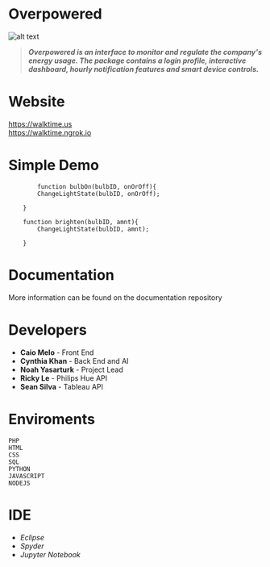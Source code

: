 # Overpowered

![alt text](https://user-images.githubusercontent.com/38324338/43040398-c13faa22-8d10-11e8-90b2-d9477d83fd82.png)
> **_Overpowered is an interface to monitor and regulate the company's energy usage. The package contains a login profile, 
interactive dashboard, hourly notification features and smart device controls._**

# Website

https://walktime.us  
https://walktime.ngrok.io

# Simple Demo

            function bulbOn(bulbID, onOrOff){
			ChangeLightState(bulbID, onOrOff);
			
		}
		
		function brighten(bulbID, amnt){
			ChangeLightState(bulbID, amnt);
			
		}
# Documentation

More information can be found on the documentation repository

# Developers
- **Caio Melo** - Front End 
- **Cynthia Khan** - Back End and AI
- **Noah Yasarturk** - Project Lead
- **Ricky Le** - Philips Hue API 
- **Sean Silva** - Tableau API

# Enviroments
```
PHP
HTML
CSS
SQL
PYTHON
JAVASCRIPT
NODEJS
```
# IDE

* *Eclipse*
* *Spyder*
* *Jupyter Notebook*

